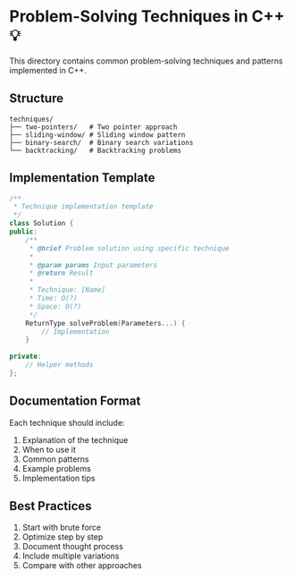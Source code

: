 # Problem-Solving Techniques in C++ 💡

This directory contains common problem-solving techniques and patterns implemented in C++.

## Structure

```
techniques/
├── two-pointers/   # Two pointer approach
├── sliding-window/ # Sliding window pattern
├── binary-search/  # Binary search variations
└── backtracking/   # Backtracking problems
```

## Implementation Template

```cpp
/**
 * Technique implementation template
 */
class Solution {
public:
    /**
     * @brief Problem solution using specific technique
     * 
     * @param params Input parameters
     * @return Result
     * 
     * Technique: [Name]
     * Time: O(?)
     * Space: O(?)
     */
    ReturnType solveProblem(Parameters...) {
        // Implementation
    }
    
private:
    // Helper methods
};
```

## Documentation Format

Each technique should include:
1. Explanation of the technique
2. When to use it
3. Common patterns
4. Example problems
5. Implementation tips

## Best Practices
1. Start with brute force
2. Optimize step by step
3. Document thought process
4. Include multiple variations
5. Compare with other approaches
